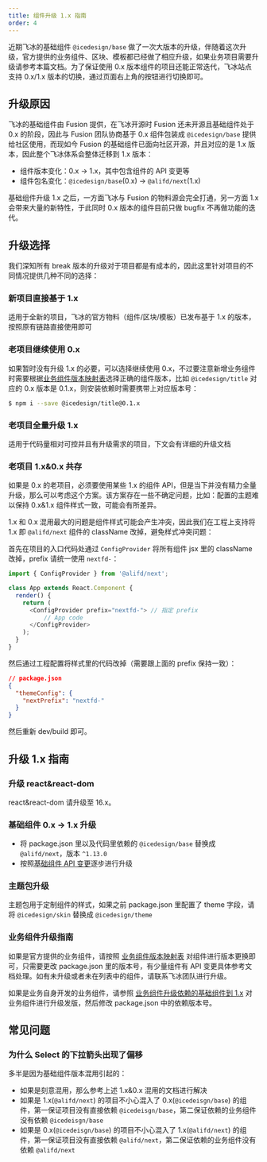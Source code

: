 ```yaml
---
title: 组件升级 1.x 指南
order: 4
---
```


近期飞冰的基础组件 `@icedesign/base` 做了一次大版本的升级，伴随着这次升级，官方提供的业务组件、区块、模板都已经做了相应升级，如果业务项目需要升级请参考本篇文档。为了保证使用 0.x 版本组件的项目还能正常迭代，飞冰站点支持 0.x/1.x 版本的切换，通过页面右上角的按钮进行切换即可。

## 升级原因

飞冰的基础组件由 Fusion 提供，在飞冰开源时 Fusion 还未开源且基础组件处于 0.x 的阶段，因此与 Fusion 团队协商基于 0.x 组件包装成 `@icedesign/base` 提供给社区使用，而现如今 Fusion 的基础组件已面向社区开源，并且对应的是 1.x 版本，因此整个飞冰体系会整体迁移到 1.x 版本：

- 组件版本变化：0.x -> 1.x，其中包含组件的 API 变更等
- 组件包名变化：`@icedesign/base`(0.x) -> `@alifd/next`(1.x)

基础组件升级 1.x 之后，一方面飞冰与 Fusion 的物料源会完全打通，另一方面 1.x 会带来大量的新特性，于此同时 0.x 版本的组件目前只做 bugfix 不再做功能的迭代。

## 升级选择

我们深知所有 break 版本的升级对于项目都是有成本的，因此这里针对项目的不同情况提供几种不同的选择：

### 新项目直接基于 1.x

适用于全新的项目，飞冰的官方物料（组件/区块/模板）已发布基于 1.x 的版本，按照原有链路直接使用即可

### 老项目继续使用 0.x

如果暂时没有升级 1.x 的必要，可以选择继续使用 0.x，不过要注意新增业务组件时需要根据[业务组件版本映射表](https://www.yuque.com/ice-team/wiki/dxerqp)选择正确的组件版本，比如 `@icedesign/title` 对应的 0.x 版本是 0.1.x，则安装依赖时需要携带上对应版本号：

```bash
$ npm i --save @icedesign/title@0.1.x
```

### 老项目全量升级 1.x

适用于代码量相对可控并且有升级需求的项目，下文会有详细的升级文档

### 老项目 1.x&0.x 共存

如果是 0.x 的老项目，必须要使用某些 1.x 的组件 API，但是当下并没有精力全量升级，那么可以考虑这个方案。该方案存在一些不确定问题，比如：配置的主题难以保持 0.x&1.x 组件样式一致，可能会有所差异。

1.x 和 0.x 混用最大的问题是组件样式可能会产生冲突，因此我们在工程上支持将 1.x 即 `@alifd/next` 组件的 className 改掉，避免样式冲突问题：

首先在项目的入口代码处通过 `ConfigProvider` 将所有组件 jsx 里的 className 改掉，prefix 请统一使用 `nextfd-`：

```js
import { ConfigProvider } from '@alifd/next';

class App extends React.Component {
  render() {
    return (
      <ConfigProvider prefix="nextfd-"> // 指定 prefix
          // App code
      </ConfigProvider>
    );
  }
}
```

然后通过工程配置将样式里的代码改掉（需要跟上面的 prefix 保持一致）：

```json
// package.json
{
  "themeConfig": {
    "nextPrefix": "nextfd-"
  }
}
```

然后重新 dev/build 即可。

## 升级 1.x 指南

### 升级 react&react-dom

react&react-dom 请升级至 16.x。

### 基础组件 0.x -> 1.x 升级

- 将 package.json 里以及代码里依赖的 `@icedesign/base` 替换成 `@alifd/next`，版本 `^1.13.0`
- 按照[基础组件 API 变更](https://www.yuque.com/ice-team/wiki/uhgv4c)逐步进行升级

### 主题包升级

主题包用于定制组件的样式，如果之前 package.json 里配置了 theme 字段，请将 `@icedesign/skin` 替换成 `@icedesign/theme`

### 业务组件升级指南

如果是官方提供的业务组件，请按照 [业务组件版本映射表](https://www.yuque.com/ice-team/wiki/dxerqp) 对组件进行版本更换即可，只需要更改 package.json 里的版本号，有少量组件有 API 变更具体参考文档处理。如有未升级或者未在列表中的组件，请联系飞冰团队进行升级。

如果是业务自身开发的业务组件，请参照 [业务组件升级依赖的基础组件到 1.x](https://www.yuque.com/ice-team/wiki/yvbw6s) 对业务组件进行升级发版，然后修改 package.json 中的依赖版本号。

## 常见问题

### 为什么 Select 的下拉箭头出现了偏移

多半是因为基础组件版本混用引起的：

- 如果是刻意混用，那么参考上述 1.x&0.x 混用的文档进行解决
- 如果是 1.x(`@alifd/next`) 的项目不小心混入了 0.x(`@icedeisgn/base`) 的组件，第一保证项目没有直接依赖 `@icedeisgn/base`，第二保证依赖的业务组件没有依赖 `@icedeisgn/base`
- 如果是 0.x(`@icedeisgn/base`) 的项目不小心混入了 1.x(`@alifd/next`) 的组件，第一保证项目没有直接依赖 `@alifd/next`，第二保证依赖的业务组件没有依赖 `@alifd/next`